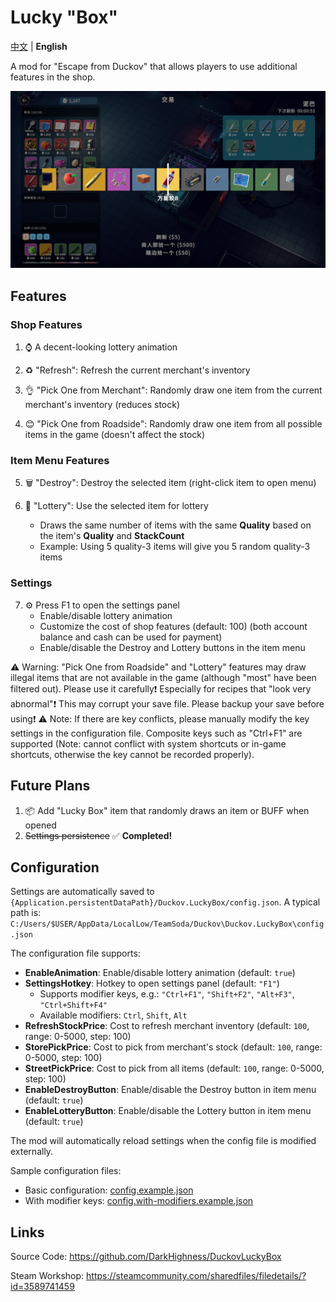 # Lucky "Box"

[中文](README.md) | **English**

A mod for "Escape from Duckov" that allows players to use additional features in the shop.

![Screenshot](imgs/Screenshot.png)

## Features

### Shop Features

1. ⌚ A decent-looking lottery animation

2. ♻️ "Refresh": Refresh the current merchant's inventory

3. 👌 "Pick One from Merchant": Randomly draw one item from the current merchant's inventory (reduces stock)

4. 😊 "Pick One from Roadside": Randomly draw one item from all possible items in the game (doesn't affect the stock)

### Item Menu Features

5. 🗑️ "Destroy": Destroy the selected item (right-click item to open menu)

6. 🎰 "Lottery": Use the selected item for lottery
   - Draws the same number of items with the same **Quality** based on the item's **Quality** and **StackCount**
   - Example: Using 5 quality-3 items will give you 5 random quality-3 items

### Settings

7. ⚙️ Press F1 to open the settings panel
   - Enable/disable lottery animation
   - Customize the cost of shop features (default: 100) (both account balance and cash can be used for payment)
   - Enable/disable the Destroy and Lottery buttons in the item menu

⚠️ Warning: "Pick One from Roadside" and "Lottery" features may draw illegal items that are not available in the game (although "most" have been filtered out). Please use it carefully❗ Especially for recipes that "look very abnormal"❗ This may corrupt your save file. Please backup your save before using❗
⚠️ Note: If there are key conflicts, please manually modify the key settings in the configuration file. Composite keys such as "Ctrl+F1" are supported (Note: cannot conflict with system shortcuts or in-game shortcuts, otherwise the key cannot be recorded properly).

## Future Plans

1. 📦 Add "Lucky Box" item that randomly draws an item or BUFF when opened
2. ~~Settings persistence~~ ✅ **Completed!**

## Configuration

Settings are automatically saved to `{Application.persistentDataPath}/Duckov.LuckyBox/config.json`. A typical path is: `C:/Users/$USER/AppData/LocalLow/TeamSoda/Duckov\Duckov.LuckyBox\config.json`

The configuration file supports:

- **EnableAnimation**: Enable/disable lottery animation (default: `true`)
- **SettingsHotkey**: Hotkey to open settings panel (default: `"F1"`)
  - Supports modifier keys, e.g.: `"Ctrl+F1"`, `"Shift+F2"`, `"Alt+F3"`, `"Ctrl+Shift+F4"`
  - Available modifiers: `Ctrl`, `Shift`, `Alt`
- **RefreshStockPrice**: Cost to refresh merchant inventory (default: `100`, range: 0-5000, step: 100)
- **StorePickPrice**: Cost to pick from merchant's stock (default: `100`, range: 0-5000, step: 100)
- **StreetPickPrice**: Cost to pick from all items (default: `100`, range: 0-5000, step: 100)
- **EnableDestroyButton**: Enable/disable the Destroy button in item menu (default: `true`)
- **EnableLotteryButton**: Enable/disable the Lottery button in item menu (default: `true`)

The mod will automatically reload settings when the config file is modified externally.

Sample configuration files:
- Basic configuration: [config.example.json](config.example.json)
- With modifier keys: [config.with-modifiers.example.json](config.with-modifiers.example.json)

## Links

Source Code: https://github.com/DarkHighness/DuckovLuckyBox

Steam Workshop: https://steamcommunity.com/sharedfiles/filedetails/?id=3589741459